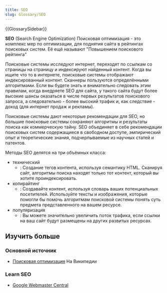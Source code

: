 ```yaml
---
title: SEO
slug: Glossary/SEO
---
```


{{GlossarySidebar}}

**SEO** (Search Engine Optimization) Поисковая оптимизация - это комплекс мер по оптимизации, для поднятия сайта в рейтингах поисковых систем. Её ещё называют "Повышением поискового рейтинга"

Поисковые системы исследуют интернет, переходят по ссылкам со страницы на страницу и индексируют найденный контент. Когда вы ищите что то в интернете, поисковые системы отображают индексированный контент. Сканнеры пользуются определёнными алгоритмами. Если вы будете знать и внимательно следовать этим правилам, когда внедряете SEO для сайта, у такого сайта будут более высокие шансы оказаться в числе первых результатов поискового запроса, а следовательно - более высокий трафик и, как следствие - доход (для интернет продаж и рекламы).

Поисковые системы дают некоторые рекомендации для SEO, но большие поисковые системы сохраняют алгоритмы и результаты поиска как коммерческую тайну. SEO объединяет в себе рекомендации поисковых систем содержащиеся в свободном доступе, эмпирический опыт и теоретические знания, подчерпываемые из научных статей и патентов.

Методы SEO делятся на три объёмных класса:

- технический
  - : Создание тегов контента, используя семантику HTML. Сканируя сайт, алгоритмы поиска находят только тот контент, который вы хотите проиндексировать.
- копирайтинг
  - : Создавайте контент, используя словарь ваших потенциальных посетителей. Используйте тексты и изображения, которые помогли бы помочь алгоритмам поисковой системы понять суть предмета представленного на вашем ресурсе.
- популяризация
  - : Вы можете значительно увеличить поток трафика, если ссылки на ваш сайт будут размещены на других развитых ресурсах.

## Изучить больше

### Основной источник

- [Поисковая оптимизация](https://ru.wikipedia.org/wiki/%D0%9F%D0%BE%D0%B8%D1%81%D0%BA%D0%BE%D0%B2%D0%B0%D1%8F_%D0%BE%D0%BF%D1%82%D0%B8%D0%BC%D0%B8%D0%B7%D0%B0%D1%86%D0%B8%D1%8F) На Википедии

### Learn SEO

- [Google Webmaster Central](https://www.google.com/webmasters/)
